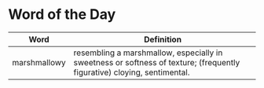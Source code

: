 # Word of the Day

|Word|Definition|
|---|---|
|marshmallowy|resembling a marshmallow, especially in sweetness or softness of texture; (frequently figurative) cloying, sentimental.|